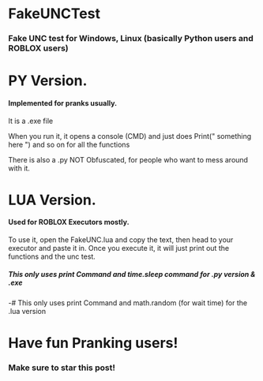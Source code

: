 # FakeUNCTest
### Fake UNC test for Windows, Linux (basically Python users and ROBLOX users)

# PY Version.
#### Implemented for pranks usually.
It is a .exe file

When you run it, it opens a console (CMD) and just does Print(" something here ")
and so on for all the functions

There is also a .py NOT Obfuscated, for people who want to mess around with it.


# LUA Version.

#### Used for ROBLOX Executors mostly.

To use it, open the FakeUNC.lua and copy the text, then head to your executor and paste it in. 
Once you execute it, it will just print out the functions and the unc test.

##### This only uses print Command and time.sleep command for .py version & .exe
-# This only uses print Command and math.random (for wait time) for the .lua version

# Have fun Pranking users!
### Make sure to star this post!
